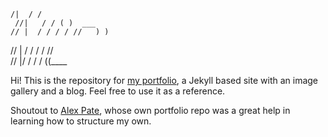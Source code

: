     /|  / /      
     //|   / / ( )  ___  
    // |  / / / / //   ) ) 
   //  | / / / / //    
  //   |/ / / / ((____   


Hi! This is the repository for [my portfolio](nicchan.me), a Jekyll based site with an image gallery and a blog. Feel free to use it as a reference. 

Shoutout to [Alex Pate](https://github.com/alexpate/alexpate.uk), whose own portfolio repo was a great help in learning how to structure my own. 
